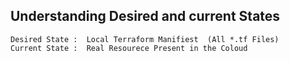 ## Understanding Desired and current States
```
Desired State :  Local Terraform Manifiest  (All *.tf Files)
Current State :  Real Resourece Present in the Coloud 
```